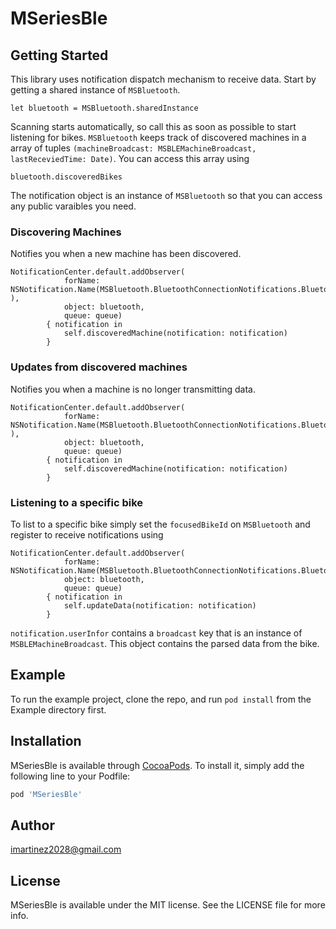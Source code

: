 # MSeriesBle

## Getting Started
This library uses notification dispatch mechanism to receive data.  Start by getting a shared instance of `MSBluetooth`. 

``` 
let bluetooth = MSBluetooth.sharedInstance
```

Scanning starts automatically, so call this as soon as possible to start listening for bikes.  `MSBluetooth` keeps track of discovered machines in a array of tuples `(machineBroadcast: MSBLEMachineBroadcast, lastReceviedTime: Date)`.  You can access this array using 
```
bluetooth.discoveredBikes
```

The notification object is an instance of `MSBluetooth` so that you can access any public varaibles you need.

### Discovering Machines
Notifies you when a new machine has been discovered.
```
NotificationCenter.default.addObserver(
            forName: NSNotification.Name(MSBluetooth.BluetoothConnectionNotifications.BluetoothConnectionDidDiscoverMachine ),
            object: bluetooth,
            queue: queue)
        { notification in
            self.discoveredMachine(notification: notification)
        }
```

### Updates from discovered machines
Notifies you when a machine is no longer transmitting data.
```
NotificationCenter.default.addObserver(
            forName: NSNotification.Name(MSBluetooth.BluetoothConnectionNotifications.BluetoothConnectionUpdateDiscoveredMachines ),
            object: bluetooth,
            queue: queue)
        { notification in
            self.discoveredMachine(notification: notification)
        }
```

### Listening to a specific bike
To list to a specific bike simply set the `focusedBikeId` on `MSBluetooth` and register to receive notifications using
```
NotificationCenter.default.addObserver(
            forName: NSNotification.Name(MSBluetooth.BluetoothConnectionNotifications.BluetoothConnectionDidReceiveMachineBroadcast),
            object: bluetooth,
            queue: queue)
        { notification in
            self.updateData(notification: notification)
        }
```

`notification.userInfor` contains a `broadcast` key that is an instance of `MSBLEMachineBroadcast`.  This object contains the parsed data from the bike.

## Example

To run the example project, clone the repo, and run `pod install` from the Example directory first.


## Installation

MSeriesBle is available through [CocoaPods](http://cocoapods.org). To install
it, simply add the following line to your Podfile:

```ruby
pod 'MSeriesBle'
```

## Author

imartinez2028@gmail.com

## License

MSeriesBle is available under the MIT license. See the LICENSE file for more info.
